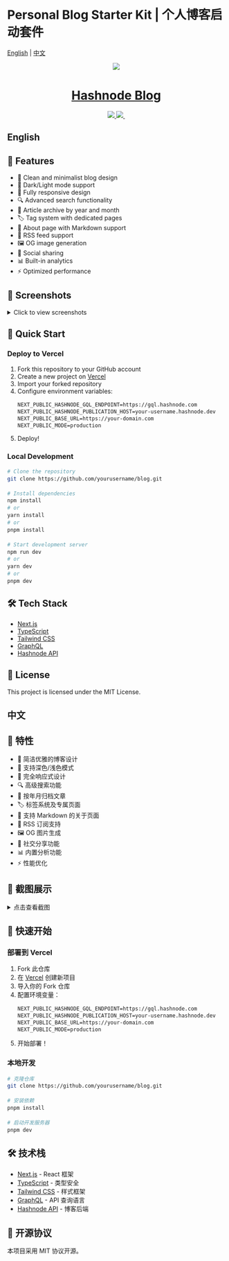 # Personal Blog Starter Kit | 个人博客启动套件

[English](#english) | [中文](#中文)

<p align="center">
  <a href="https://hashnode.com">
    <picture>
      <source media="(prefers-color-scheme: dark)" srcset="https://cdn.hashnode.com/res/hashnode/image/upload/v1611902473383/CDyAuTy75.png?auto=compress">
      <img src="https://cdn.hashnode.com/res/hashnode/image/upload/v1611902473383/CDyAuTy75.png?auto=compress" height="128">
    </picture>
    <h1 align="center">Hashnode Blog</h1>
  </a>
</p>

<p align="center">
  <a href="https://hashnode.com">
    <img src="https://img.shields.io/badge/MADE%20BY%20Hashnode-000000.svg?style=for-the-badge&logo=Hashnode&labelColor=000">
  </a>
  <a href="https://codeium.com">
    <img src="https://img.shields.io/badge/POWERED%20BY%20Codeium-000000.svg?style=for-the-badge&logo=Codeium&labelColor=000">
  </a>
  <a href="https://github.com/duizhang1/blog">
    <img alt="" src="https://img.shields.io/badge/LICENSE%20%7C%20MIT-000.svg?style=for-the-badge">
  </a>
</p>

<h2 id="english">English</h2>

## 🌟 Features

- 📝 Clean and minimalist blog design
- 🎨 Dark/Light mode support
- 📱 Fully responsive design
- 🔍 Advanced search functionality
- 📂 Article archive by year and month
- 🏷️ Tag system with dedicated pages
- 📄 About page with Markdown support
- 📰 RSS feed support
- 🖼️ OG image generation
- 🔗 Social sharing
- 📊 Built-in analytics
- ⚡ Optimized performance

## 📸 Screenshots

<details>
<summary>Click to view screenshots</summary>

### Home Page
![Homepage in light mode](./images/image.png)
![Homepage with featured posts](./images/image-1.png)
![Blog post layout](./images/image-2.png)

### Content Organization
![Tag system overview](./images/image-3.png)
![Series organization](./images/image-4.png)
![Archive page](./images/image-5.png)

### Additional Features
![About page](./images/image-6.png)
![Search functionality](./images/image-7.png)
![Dark mode support](./images/image-8.png)
![Responsive design](./images/image-9.png)

</details>

## 🚀 Quick Start

### Deploy to Vercel

1. Fork this repository to your GitHub account
2. Create a new project on [Vercel](https://vercel.com)
3. Import your forked repository
4. Configure environment variables:
   ```
   NEXT_PUBLIC_HASHNODE_GQL_ENDPOINT=https://gql.hashnode.com
   NEXT_PUBLIC_HASHNODE_PUBLICATION_HOST=your-username.hashnode.dev
   NEXT_PUBLIC_BASE_URL=https://your-domain.com
   NEXT_PUBLIC_MODE=production
   ```
5. Deploy!

### Local Development

```bash
# Clone the repository
git clone https://github.com/yourusername/blog.git

# Install dependencies
npm install
# or
yarn install
# or
pnpm install

# Start development server
npm run dev
# or
yarn dev
# or
pnpm dev
```

## 🛠️ Tech Stack

- [Next.js](https://nextjs.org/)
- [TypeScript](https://www.typescriptlang.org/)
- [Tailwind CSS](https://tailwindcss.com/)
- [GraphQL](https://graphql.org/)
- [Hashnode API](https://api.hashnode.com/)

## 📄 License

This project is licensed under the MIT License.

<h2 id="中文">中文</h2>

## 🌟 特性

- 📝 简洁优雅的博客设计
- 🎨 支持深色/浅色模式
- 📱 完全响应式设计
- 🔍 高级搜索功能
- 📂 按年月归档文章
- 🏷️ 标签系统及专属页面
- 📄 支持 Markdown 的关于页面
- 📰 RSS 订阅支持
- 🖼️ OG 图片生成
- 🔗 社交分享功能
- 📊 内置分析功能
- ⚡ 性能优化

## 📸 截图展示

<details>
<summary>点击查看截图</summary>

### 主页
![浅色模式主页](./images/image.png)
![精选文章展示](./images/image-1.png)
![博文布局](./images/image-2.png)

### 内容组织
![标签系统概览](./images/image-3.png)
![系列文章组织](./images/image-4.png)
![归档页面](./images/image-5.png)

### 其他功能
![关于页面](./images/image-6.png)
![搜索功能](./images/image-7.png)
![深色模式支持](./images/image-8.png)
![响应式设计](./images/image-9.png)

</details>

## 🚀 快速开始

### 部署到 Vercel

1. Fork 此仓库
2. 在 [Vercel](https://vercel.com) 创建新项目
3. 导入你的 Fork 仓库
4. 配置环境变量：
   ```env
   NEXT_PUBLIC_HASHNODE_GQL_ENDPOINT=https://gql.hashnode.com
   NEXT_PUBLIC_HASHNODE_PUBLICATION_HOST=your-username.hashnode.dev
   NEXT_PUBLIC_BASE_URL=https://your-domain.com
   NEXT_PUBLIC_MODE=production
   ```
5. 开始部署！

### 本地开发

```bash
# 克隆仓库
git clone https://github.com/yourusername/blog.git

# 安装依赖
pnpm install

# 启动开发服务器
pnpm dev
```

## 🛠️ 技术栈

- [Next.js](https://nextjs.org/) - React 框架
- [TypeScript](https://www.typescriptlang.org/) - 类型安全
- [Tailwind CSS](https://tailwindcss.com/) - 样式框架
- [GraphQL](https://graphql.org/) - API 查询语言
- [Hashnode API](https://api.hashnode.com/) - 博客后端

## 📄 开源协议

本项目采用 MIT 协议开源。
